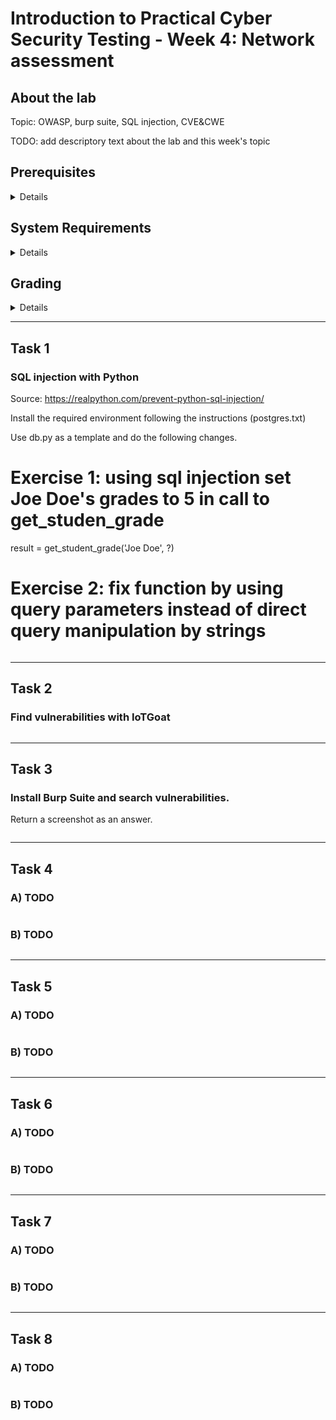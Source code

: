 Introduction to Practical Cyber Security Testing - Week 4: Network assessment
====


## About the lab

Topic: OWASP, burp suite, SQL injection, CVE&CWE

TODO: add descriptory text about the lab and this week's topic


## Prerequisites

<details><summary>Details</summary>

* TODO: describe required knowledge to complete this week's tasks

</details>


## System Requirements

<details><summary>Details</summary>

* TODO: what tools or features are required to complete this week's tasks

</details>


## Grading

<details><summary>Details</summary>

This course uses GitHub Classroom with Autograding, meaning that your assignments are automatically graded! To find out your score, check the results of github actions after pushing your answers. No cheating!

Task #|Grade/Level|Description|
-----|:---:|-----------|
Task 1 | 1 | TODO: brief task descriptions and what each grade requires

</details>

---


## Task 1

### SQL injection with Python
Source: https://realpython.com/prevent-python-sql-injection/ 

Install the required environment following the instructions (postgres.txt)

Use db.py as a template and do the following changes.

# Exercise 1: using sql injection set Joe Doe's grades to 5 in call to get_studen_grade
result = get_student_grade('Joe Doe', ?)

# Exercise 2: fix function  by using query parameters instead of direct query manipulation by strings


```

```

---

## Task 2

### Find vulnerabilities with IoTGoat

```

```

---

## Task 3

### Install Burp Suite and search vulnerabilities.

Return a screenshot as an answer.

```

```

---

## Task 4

### A) TODO
```

```

### B) TODO
```

```

---

## Task 5

### A) TODO
```

```

### B) TODO
```

```

---

## Task 6

### A) TODO
```

```

### B) TODO
```

```

---

## Task 7

### A) TODO
```

```

### B) TODO
```

```

---

## Task 8

### A) TODO
```

```

### B) TODO
```

```
